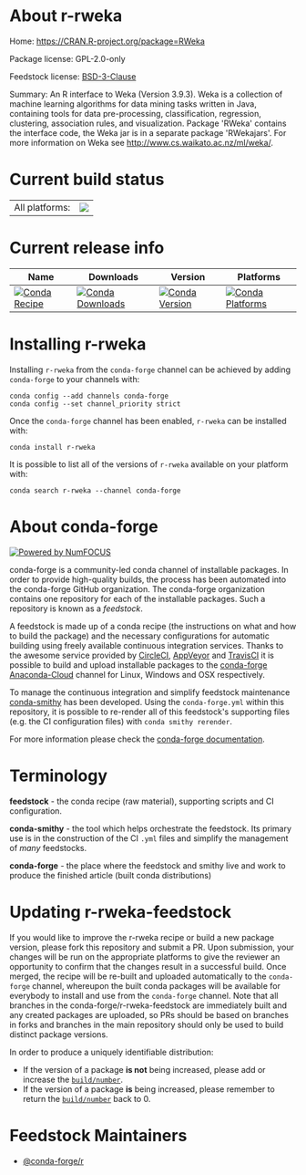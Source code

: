 About r-rweka
=============

Home: https://CRAN.R-project.org/package=RWeka

Package license: GPL-2.0-only

Feedstock license: [BSD-3-Clause](https://github.com/conda-forge/r-rweka-feedstock/blob/master/LICENSE.txt)

Summary: An R interface to Weka (Version 3.9.3). Weka is a collection of machine learning algorithms for data mining tasks written in Java, containing tools for data pre-processing, classification, regression, clustering, association rules, and visualization.  Package 'RWeka' contains the interface code, the Weka jar is in a separate package 'RWekajars'.  For more information on Weka see <http://www.cs.waikato.ac.nz/ml/weka/>.

Current build status
====================


<table><tr><td>All platforms:</td>
    <td>
      <a href="https://dev.azure.com/conda-forge/feedstock-builds/_build/latest?definitionId=6257&branchName=master">
        <img src="https://dev.azure.com/conda-forge/feedstock-builds/_apis/build/status/r-rweka-feedstock?branchName=master">
      </a>
    </td>
  </tr>
</table>

Current release info
====================

| Name | Downloads | Version | Platforms |
| --- | --- | --- | --- |
| [![Conda Recipe](https://img.shields.io/badge/recipe-r--rweka-green.svg)](https://anaconda.org/conda-forge/r-rweka) | [![Conda Downloads](https://img.shields.io/conda/dn/conda-forge/r-rweka.svg)](https://anaconda.org/conda-forge/r-rweka) | [![Conda Version](https://img.shields.io/conda/vn/conda-forge/r-rweka.svg)](https://anaconda.org/conda-forge/r-rweka) | [![Conda Platforms](https://img.shields.io/conda/pn/conda-forge/r-rweka.svg)](https://anaconda.org/conda-forge/r-rweka) |

Installing r-rweka
==================

Installing `r-rweka` from the `conda-forge` channel can be achieved by adding `conda-forge` to your channels with:

```
conda config --add channels conda-forge
conda config --set channel_priority strict
```

Once the `conda-forge` channel has been enabled, `r-rweka` can be installed with:

```
conda install r-rweka
```

It is possible to list all of the versions of `r-rweka` available on your platform with:

```
conda search r-rweka --channel conda-forge
```


About conda-forge
=================

[![Powered by
NumFOCUS](https://img.shields.io/badge/powered%20by-NumFOCUS-orange.svg?style=flat&colorA=E1523D&colorB=007D8A)](https://numfocus.org)

conda-forge is a community-led conda channel of installable packages.
In order to provide high-quality builds, the process has been automated into the
conda-forge GitHub organization. The conda-forge organization contains one repository
for each of the installable packages. Such a repository is known as a *feedstock*.

A feedstock is made up of a conda recipe (the instructions on what and how to build
the package) and the necessary configurations for automatic building using freely
available continuous integration services. Thanks to the awesome service provided by
[CircleCI](https://circleci.com/), [AppVeyor](https://www.appveyor.com/)
and [TravisCI](https://travis-ci.com/) it is possible to build and upload installable
packages to the [conda-forge](https://anaconda.org/conda-forge)
[Anaconda-Cloud](https://anaconda.org/) channel for Linux, Windows and OSX respectively.

To manage the continuous integration and simplify feedstock maintenance
[conda-smithy](https://github.com/conda-forge/conda-smithy) has been developed.
Using the ``conda-forge.yml`` within this repository, it is possible to re-render all of
this feedstock's supporting files (e.g. the CI configuration files) with ``conda smithy rerender``.

For more information please check the [conda-forge documentation](https://conda-forge.org/docs/).

Terminology
===========

**feedstock** - the conda recipe (raw material), supporting scripts and CI configuration.

**conda-smithy** - the tool which helps orchestrate the feedstock.
                   Its primary use is in the construction of the CI ``.yml`` files
                   and simplify the management of *many* feedstocks.

**conda-forge** - the place where the feedstock and smithy live and work to
                  produce the finished article (built conda distributions)


Updating r-rweka-feedstock
==========================

If you would like to improve the r-rweka recipe or build a new
package version, please fork this repository and submit a PR. Upon submission,
your changes will be run on the appropriate platforms to give the reviewer an
opportunity to confirm that the changes result in a successful build. Once
merged, the recipe will be re-built and uploaded automatically to the
`conda-forge` channel, whereupon the built conda packages will be available for
everybody to install and use from the `conda-forge` channel.
Note that all branches in the conda-forge/r-rweka-feedstock are
immediately built and any created packages are uploaded, so PRs should be based
on branches in forks and branches in the main repository should only be used to
build distinct package versions.

In order to produce a uniquely identifiable distribution:
 * If the version of a package **is not** being increased, please add or increase
   the [``build/number``](https://docs.conda.io/projects/conda-build/en/latest/resources/define-metadata.html#build-number-and-string).
 * If the version of a package **is** being increased, please remember to return
   the [``build/number``](https://docs.conda.io/projects/conda-build/en/latest/resources/define-metadata.html#build-number-and-string)
   back to 0.

Feedstock Maintainers
=====================

* [@conda-forge/r](https://github.com/conda-forge/r/)

